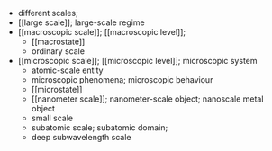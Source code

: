 - different scales; 
- [[large scale]]; large-scale regime
- [[macroscopic scale]]; [[macroscopic level]];
    - [[macrostate]]
    - ordinary scale
- [[microscopic scale]]; [[microscopic level]]; microscopic system
    - atomic-scale entity
    - microscopic phenomena; microscopic behaviour
    - [[microstate]]
    - [[nanometer scale]]; nanometer-scale object; nanoscale metal object
    - small scale
    - subatomic scale; subatomic domain;
    - deep subwavelength scale
